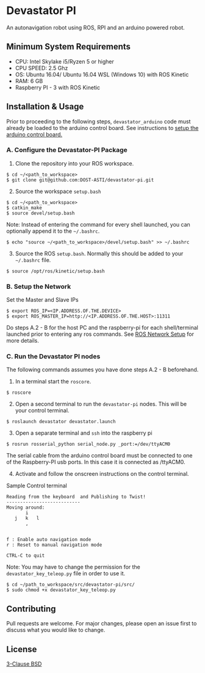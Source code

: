 # Devastator PI

An autonavigation robot using ROS, RPI and an arduino powered robot.

## Minimum System Requirements
* CPU: Intel Skylake i5/Ryzen 5 or higher 
* CPU SPEED: 2.5 Ghz
* OS: Ubuntu 16.04/ Ubuntu 16.04 WSL (Windows 10) with ROS Kinetic
* RAM: 6 GB
* Raspberry PI - 3 with ROS Kinetic

## Installation & Usage
Prior to proceeding to the following steps, `devastator_arduino` code must already be loaded to the arduino control board. See instructions to [setup the arduino control board.](https://github.com/DOST-ASTI/devastator-pi/tree/dev/devastator_arduino)

### A. Configure the Devastator-PI Package
1. Clone the repository into your ROS workspace.
```
$ cd ~/<path_to_workspace>
$ git clone git@github.com:DOST-ASTI/devastator-pi.git
``` 
2. Source the workspace `setup.bash`
```
$ cd ~/<path_to_workspace>
$ catkin_make
$ source devel/setup.bash
```
Note: Instead of entering the command for every shell launched, you can optionally append it to the `~/.bashrc`.
```
$ echo "source ~/<path_to_workspace>/devel/setup.bash" >> ~/.bashrc
```

3. Source the ROS `setup.bash`. Normally this should be added to your `~/.bashrc` file.
```
$ source /opt/ros/kinetic/setup.bash
```
### B. Setup the Network
Set the Master and Slave IPs
```
$ export ROS_IP=<IP.ADDRESS.OF.THE.DEVICE>
$ export ROS_MASTER_IP=http://<IP.ADDRESS.OF.THE.HOST>:11311
```
Do steps A.2 - B for the host PC and the raspberry-pi for each shell/terminal launched prior to entering any ros commands. See [ROS Network Setup](http://wiki.ros.org/ROS/NetworkSetup) for more details.

### C. Run the Devastator PI nodes
The following commands assumes you have done steps A.2 - B beforehand.

1. In a terminal start the `roscore`.
```
$ roscore
```
2. Open a second terminal to run the `devastator-pi` nodes. This will be your control terminal.
```
$ roslaunch devastator devastator.launch
```
3. Open a separate terminal and `ssh` into the raspberry pi
```
$ rosrun rosserial_python serial_node.py _port:=/dev/ttyACM0
```
The serial cable from the arduino control board must be connected to one of the Raspberry-PI usb ports. In this case it is connected as /ttyACM0.

4. Activate and follow the onscreen instructions on the control terminal.

Sample Control terminal
```
Reading from the keyboard  and Publishing to Twist!
---------------------------
Moving around:
       i    
   j   k   l
       ,    


f : Enable auto navigation mode
r : Reset to manual navigation mode

CTRL-C to quit
```

Note: You may have to change the permission for the `devastator_key_teleop.py` file in order to use it.
```
$ cd ~/path_to_workspace/src/devastator-pi/src/
$ sudo chmod +x devastator_key_teleop.py
```

## Contributing
Pull requests are welcome. For major changes, please open an issue first to discuss what you would like to change.


## License
[3-Clause BSD](https://opensource.org/licenses/BSD-3-Clause)
